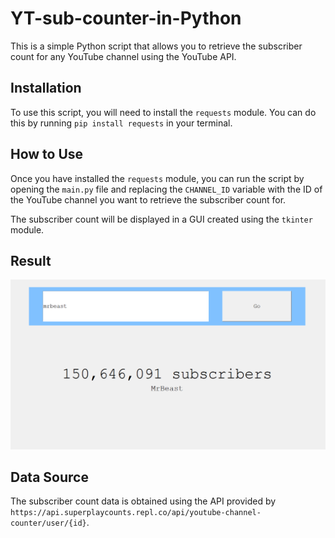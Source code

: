 # YT-sub-counter-in-Python

This is a simple Python script that allows you to retrieve the subscriber count for any YouTube channel using the YouTube API. 

## Installation
To use this script, you will need to install the `requests` module. You can do this by running `pip install requests` in your terminal.

## How to Use
Once you have installed the `requests` module, you can run the script by opening the `main.py` file and replacing the `CHANNEL_ID` variable with the ID of the YouTube channel you want to retrieve the subscriber count for. 

The subscriber count will be displayed in a GUI created using the `tkinter` module.

## Result
![result](/result.png)

## Data Source
The subscriber count data is obtained using the API provided by `https://api.superplaycounts.repl.co/api/youtube-channel-counter/user/{id}`.
